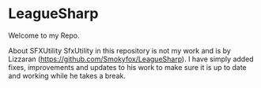 LeagueSharp
===========

Welcome to my Repo. 

About SFXUtility
SfxUtility in this repository is not my work and is by Lizzaran (https://github.com/Smokyfox/LeagueSharp). I have simply added fixes, improvements and updates to his work to make sure it is up to date and working while he takes a break.



